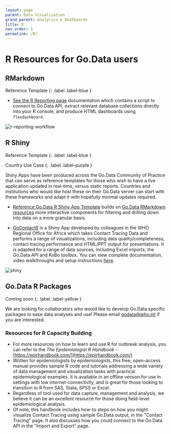 ```yaml
---
layout: page
parent: Data Visualization
grand_parent: Analytics & Dashboards
title: R
nav_order: 1
permalink: /R/
---
```


# R Resources for Go.Data users

## RMarkdown 
Reference Template
{: .label .label-blue }

- [See the R Reporting page](https://github.com/WorldHealthOrganization/godata/blob/master/analytics/r-reporting) documentation which contains a script to connect to Go.Data API, extract relevant database collections directly into your R console, and produce HTML dashboards using `flexdashboard`.

![r-reporting-workflow](../assets/R_reporting_workflow.PNG)

## R Shiny 
Reference Template
{: .label .label-blue }

Country Use Case
{: .label .label-purple }

Shiny Apps have been produced across the Go.Data Community of Practice that can serve as reference templates for those who wish to have a live application updated in real-time, versus static reports. Countries and institutions who would like host these on their Go.Data server can start with these frameworks and adapt it with hopefully minimal updates required.

- [Reference Go.Data R Shiny App Template](https://github.com/WorldHealthOrganization/godata/tree/master/analytics/r-reporting/r-shiny) builds on [Go.Data RMarkdown resources](https://github.com/WorldHealthOrganization/godata/blob/master/analytics/r-reporting) more interactive components for filtering and drilling down into data on a more granular basis. 

- [GoContactR](https://github.com/WorldHealthOrganization/GoContactR) is a Shiny App developed by colleagues in the WHO Regional Office for Africa which takes Contact Tracing Data and performs a range of visualizations, including data quality/completeness, contact tracing performance and HTML/PPT output for presentations. It is adapted for a range of data sources, including Excel imports, the Go.Data API and KoBo toolbox. You can view complete documentation, video walkthroughs and setup instructions [here](https://kendavidn.github.io/GoContactR/index.html).

![shiny](../assets/shiny_gocontactr_1.png)

## Go.Data R Packages
Coming soon
{: .label .label-yellow }

We are looking for collaborators who would like to develop Go.Data specific packages to ease data analyses and use! Please email godata@who.int if you are interested.

### Resources for R Capacity Building
- For more resources on how to learn and use R for outbreak analysis, you can refer to the *The Epidemiologist R Handbook* - [https://epirhandbook.com/](https://epirhandbook.com/)
- Written for epidemiologists by epidemiologists, this free, open-access manual provides sample R code and tutorials addressing a wide variety of data management and visualization tasks with practical epidemiological examples. It is available in an offline version for use in settings with low internet-connectivity, and is great for those looking to transition to R from SAS, Stata, SPSS or Excel.
- Regardless of tool used for data capture, management and analysis, we believe it can be an excellent resource for those doing field-level epidemiological analysis.
- Of note, this handbook includes how-to steps on how you might visualize Contact Tracing using sample Go.Data output, in the "Contact Tracing" page. It also discusses how you could connect to the Go.Data API in the "Import and Export" page.


